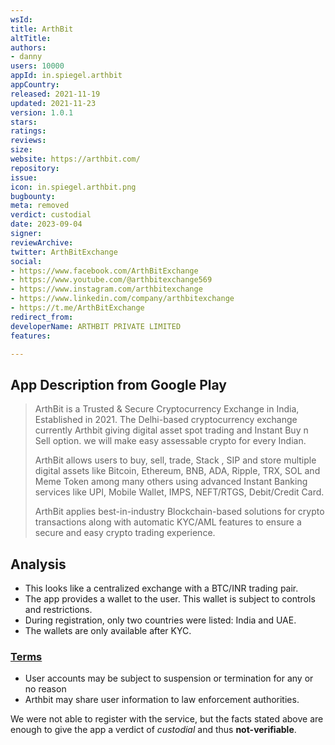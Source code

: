 ```yaml
---
wsId: 
title: ArthBit
altTitle: 
authors:
- danny
users: 10000
appId: in.spiegel.arthbit
appCountry: 
released: 2021-11-19
updated: 2021-11-23
version: 1.0.1
stars: 
ratings: 
reviews: 
size: 
website: https://arthbit.com/
repository: 
issue: 
icon: in.spiegel.arthbit.png
bugbounty: 
meta: removed
verdict: custodial
date: 2023-09-04
signer: 
reviewArchive: 
twitter: ArthBitExchange
social:
- https://www.facebook.com/ArthBitExchange
- https://www.youtube.com/@arthbitexchange569
- https://www.instagram.com/arthbitexchange
- https://www.linkedin.com/company/arthbitexchange
- https://t.me/ArthBitExchange
redirect_from: 
developerName: ARTHBIT PRIVATE LIMITED
features: 

---
```


## App Description from Google Play

> ArthBit is a Trusted & Secure Cryptocurrency Exchange in India, Established in 2021. The Delhi-based cryptocurrency exchange currently Arthbit giving digital asset spot trading and Instant Buy n Sell option. we will make easy assessable crypto for every Indian.
>
> ArthBit allows users to buy, sell, trade, Stack , SIP and store multiple digital assets like Bitcoin, Ethereum, BNB, ADA, Ripple, TRX, SOL and Meme Token among many others using advanced Instant Banking services like UPI, Mobile Wallet, IMPS, NEFT/RTGS, Debit/Credit Card.
>
> ArthBit applies best-in-industry Blockchain-based solutions for crypto transactions along with automatic KYC/AML features to ensure a secure and easy crypto trading experience.

## Analysis 

- This looks like a centralized exchange with a BTC/INR trading pair.
- The app provides a wallet to the user. This wallet is subject to controls and restrictions.
- During registration, only two countries were listed: India and UAE.
- The wallets are only available after KYC. 

### [Terms](https://arthbit.com/terms) 

- User accounts may be subject to suspension or termination for any or no reason
- Arthbit may share user information to law enforcement authorities. 

We were not able to register with the service, but the facts stated above are enough to give the app a verdict of *custodial* and thus **not-verifiable**.
